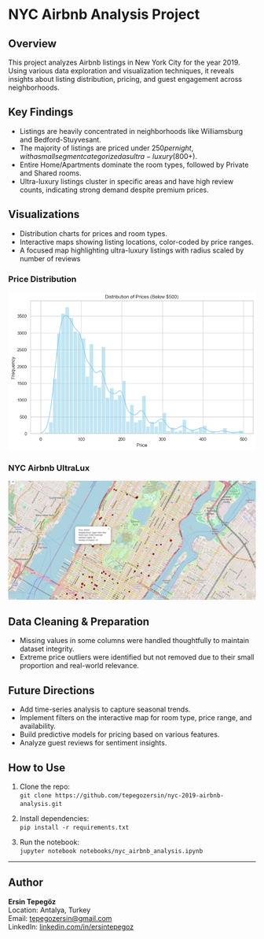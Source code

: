 # NYC Airbnb Analysis Project

## Overview
This project analyzes Airbnb listings in New York City for the year 2019. Using various data exploration and visualization techniques, it reveals insights about listing distribution, pricing, and guest engagement across neighborhoods.

## Key Findings
- Listings are heavily concentrated in neighborhoods like Williamsburg and Bedford-Stuyvesant.
- The majority of listings are priced under $250 per night, with a small segment categorized as ultra-luxury ($800+).
- Entire Home/Apartments dominate the room types, followed by Private and Shared rooms.
- Ultra-luxury listings cluster in specific areas and have high review counts, indicating strong demand despite premium prices.

## Visualizations
- Distribution charts for prices and room types.
- Interactive maps showing listing locations, color-coded by price ranges.
- A focused map highlighting ultra-luxury listings with radius scaled by number of reviews

### Price Distribution
![Price Distribution](images/Dstprc.png)

### NYC Airbnb UltraLux
![NYC Airbnb UltraLux](images/Ultrlx.png)

## Data Cleaning & Preparation
- Missing values in some columns were handled thoughtfully to maintain dataset integrity.
- Extreme price outliers were identified but not removed due to their small proportion and real-world relevance.

## Future Directions
- Add time-series analysis to capture seasonal trends.
- Implement filters on the interactive map for room type, price range, and availability.
- Build predictive models for pricing based on various features.
- Analyze guest reviews for sentiment insights.

## How to Use
1. Clone the repo:  
   `git clone https://github.com/tepegozersin/nyc-2019-airbnb-analysis.git`

2. Install dependencies:  
   `pip install -r requirements.txt`

3. Run the notebook:  
   `jupyter notebook notebooks/nyc_airbnb_analysis.ipynb`

---
## Author

**Ersin Tepegöz**  
Location: Antalya, Turkey  
Email: tepegozersin@gmail.com  
LinkedIn: [linkedin.com/in/ersintepegoz](https://www.linkedin.com/in/ersin-tepeg%C3%B6z-8710ab366/)  

